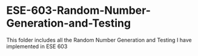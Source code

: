 ESE-603-Random-Number-Generation-and-Testing
============================================
This folder includes all the Random Number Generation and Testing I have implemented in ESE 603
